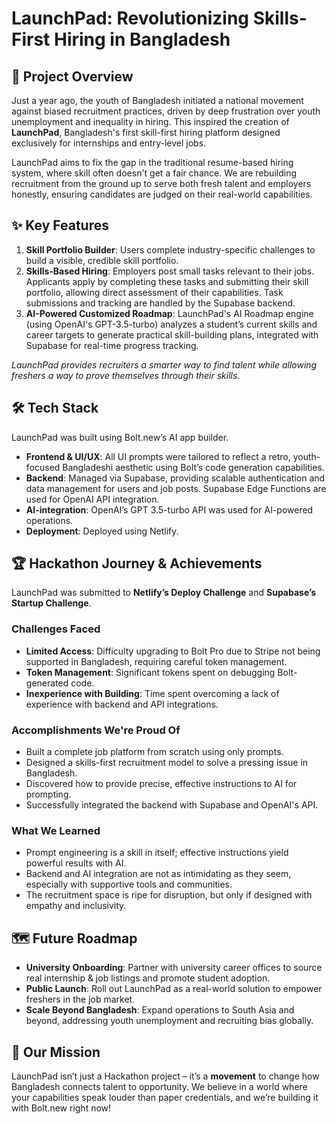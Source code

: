 # LaunchPad: Revolutionizing Skills-First Hiring in Bangladesh

## 🚀 Project Overview

Just a year ago, the youth of Bangladesh initiated a national movement against biased recruitment practices, driven by deep frustration over youth unemployment and inequality in hiring. This inspired the creation of **LaunchPad**, Bangladesh's first skill-first hiring platform designed exclusively for internships and entry-level jobs.

LaunchPad aims to fix the gap in the traditional resume-based hiring system, where skill often doesn't get a fair chance. We are rebuilding recruitment from the ground up to serve both fresh talent and employers honestly, ensuring candidates are judged on their real-world capabilities.

## ✨ Key Features

1.  **Skill Portfolio Builder**: Users complete industry-specific challenges to build a visible, credible skill portfolio.
2.  **Skills-Based Hiring**: Employers post small tasks relevant to their jobs. Applicants apply by completing these tasks and submitting their skill portfolio, allowing direct assessment of their capabilities. Task submissions and tracking are handled by the Supabase backend.
3.  **AI-Powered Customized Roadmap**: LaunchPad's AI Roadmap engine (using OpenAI's GPT-3.5-turbo) analyzes a student’s current skills and career targets to generate practical skill-building plans, integrated with Supabase for real-time progress tracking.

_LaunchPad provides recruiters a smarter way to find talent while allowing freshers a way to prove themselves through their skills._

## 🛠️ Tech Stack

LaunchPad was built using Bolt.new’s AI app builder.

*   **Frontend & UI/UX**: All UI prompts were tailored to reflect a retro, youth-focused Bangladeshi aesthetic using Bolt’s code generation capabilities.
*   **Backend**: Managed via Supabase, providing scalable authentication and data management for users and job posts. Supabase Edge Functions are used for OpenAI API integration.
*   **AI-integration**: OpenAI’s GPT 3.5-turbo API was used for AI-powered operations.
*   **Deployment**: Deployed using Netlify.

## 🏆 Hackathon Journey & Achievements

LaunchPad was submitted to **Netlify’s Deploy Challenge** and **Supabase’s Startup Challenge**.

### Challenges Faced

*   **Limited Access**: Difficulty upgrading to Bolt Pro due to Stripe not being supported in Bangladesh, requiring careful token management.
*   **Token Management**: Significant tokens spent on debugging Bolt-generated code.
*   **Inexperience with Building**: Time spent overcoming a lack of experience with backend and API integrations.

### Accomplishments We're Proud Of

*   Built a complete job platform from scratch using only prompts.
*   Designed a skills-first recruitment model to solve a pressing issue in Bangladesh.
*   Discovered how to provide precise, effective instructions to AI for prompting.
*   Successfully integrated the backend with Supabase and OpenAI's API.

### What We Learned

*   Prompt engineering is a skill in itself; effective instructions yield powerful results with AI.
*   Backend and AI integration are not as intimidating as they seem, especially with supportive tools and communities.
*   The recruitment space is ripe for disruption, but only if designed with empathy and inclusivity.

## 🗺️ Future Roadmap

*   **University Onboarding**: Partner with university career offices to source real internship & job listings and promote student adoption.
*   **Public Launch**: Roll out LaunchPad as a real-world solution to empower freshers in the job market.
*   **Scale Beyond Bangladesh**: Expand operations to South Asia and beyond, addressing youth unemployment and recruiting bias globally.

## 🌟 Our Mission

LaunchPad isn’t just a Hackathon project – it’s a **movement** to change how Bangladesh connects talent to opportunity. We believe in a world where your capabilities speak louder than paper credentials, and we’re building it with Bolt.new right now!